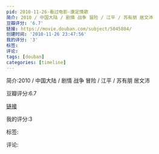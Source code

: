 ```yaml
---
pid: 2010-11-26-看过电影-康定情歌
简介: 2010 / 中国大陆 / 剧情 战争 冒险 / 江平 / 苏有朋 居文沛
豆瓣评分: '6.7'
链接: https://movie.douban.com/subject/5045804/
创建时间: '2010-11-26 23:47:56'
我的评分: '3'
标签:
评论:
tags: [douban]
categories: [timeline]
---
```

简介:2010 / 中国大陆 / 剧情 战争 冒险 / 江平 / 苏有朋 居文沛

豆瓣评分:6.7

[链接](https://movie.douban.com/subject/5045804/)

我的评分:3

标签:

评论:

